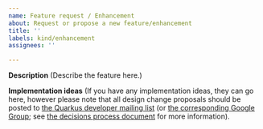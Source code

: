 ```yaml
---
name: Feature request / Enhancement
about: Request or propose a new feature/enhancement
title: ''
labels: kind/enhancement
assignees: ''

---
```


**Description**
(Describe the feature here.)

**Implementation ideas**
(If you have any implementation ideas, they can go here, however please note that all design change proposals should be posted to [the Quarkus developer mailing list](mailto:quarkus-dev@googlegroups.com) (or [the corresponding Google Group](https://groups.google.com/group/quarkus-dev); see [the decisions process document](https://github.com/quarkusio/quarkus/blob/master/DECISIONS.adoc) for more information).
